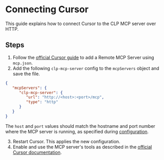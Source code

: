 # Connecting Cursor

This guide explains how to connect Cursor to the CLP MCP server over HTTP.

## Steps

1. Follow the [official Cursor guide](https://cursor.com/docs/context/mcp) to add a Remote MCP Server using `mcp.json`.
2. Add the following `clp-mcp-server` config to the `mcpServers` object and save the file.

```json
{
   "mcpServers": {
      "clp-mcp-server": {
         "url": "http://<host>:<port>/mcp",
         "type": "http"
      }
   }
}
```

The `host` and `port` values should match the hostname and port number where the MCP server is running, as specified during [configuration](../guides-mcp-server/index.md#starting-mcp-server).

3. Restart Cursor. This applies the new configuration.
4. Enable and use the MCP server's tools as described in the [official Cursor documentation](https://cursor.com/docs/context/mcp#using-mcp-in-chat).
